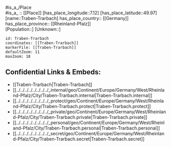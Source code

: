 ﻿---
location: [49.97,7.12] 
mapzoom: [7,12] 
mapmarker: city 
type: City
tags:
- geo/City


SpocWebEntityId: 34939
isDeleted: false
confidential: public

---
#is_a_/Place  
#is_a_ :: [[Place]] 
[has_place_longitude::7.12] 
[has_place_latitude::49.97] 
[name::Traben-Trarbach] 
has_place_country:: [[Germany]]  
has_place_province:: [[Rheinland-Pfalz]]  
[Population::] 
[Unknown::] 


```leaflet
id: Traben-Trarbach
coordinates: [[Traben-Trarbach]] 
markerFile: [[Traben-Trarbach]] 
defaultZoom: 11 
maxZoom: 18
```


## Confidential Links & Embeds: 
- [[Traben-Trarbach|Traben-Trarbach]]  
- [[../../../../../../../../_internal/geo/Continent/Europe/Germany/West/Rheinland-Pfalz/City/Traben-Trarbach.internal|Traben-Trarbach.internal]] 
- [[../../../../../../../../_protect/geo/Continent/Europe/Germany/West/Rheinland-Pfalz/City/Traben-Trarbach.protect|Traben-Trarbach.protect]] 
- [[../../../../../../../../_private/geo/Continent/Europe/Germany/West/Rheinland-Pfalz/City/Traben-Trarbach.private|Traben-Trarbach.private]] 
- [[../../../../../../../../_personal/geo/Continent/Europe/Germany/West/Rheinland-Pfalz/City/Traben-Trarbach.personal|Traben-Trarbach.personal]] 
- [[../../../../../../../../_secret/geo/Continent/Europe/Germany/West/Rheinland-Pfalz/City/Traben-Trarbach.secret|Traben-Trarbach.secret]] 
